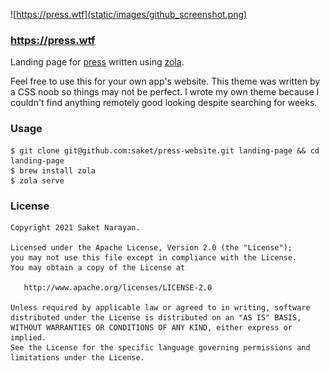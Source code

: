 ![https://press.wtf](static/images/github_screenshot.png)

### https://press.wtf

Landing page for [press](https://github.com/saket/press) written using [zola](https://getzola.org).

Feel free to use this for your own app's website. This theme was written by a CSS noob so things may not be perfect. I wrote my own theme because I couldn't find anything remotely good looking despite searching for weeks. 

### Usage
```shell
$ git clone git@github.com:saket/press-website.git landing-page && cd landing-page
$ brew install zola
$ zola serve
```

### License
```
Copyright 2021 Saket Narayan.

Licensed under the Apache License, Version 2.0 (the "License");
you may not use this file except in compliance with the License.
You may obtain a copy of the License at

   http://www.apache.org/licenses/LICENSE-2.0

Unless required by applicable law or agreed to in writing, software
distributed under the License is distributed on an "AS IS" BASIS,
WITHOUT WARRANTIES OR CONDITIONS OF ANY KIND, either express or implied.
See the License for the specific language governing permissions and
limitations under the License.
```
